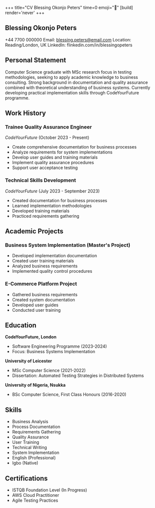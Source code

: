 +++
title="CV Blessing Okonjo Peters"
time=0
emoji="📝"
[build]
render='never'
+++

## Blessing Okonjo Peters

+44 7700 000000
Email: blessing.peters@email.com
Location: Reading/London, UK
LinkedIn: flinkedin.com/in/blessingopeters

## Personal Statement

Computer Science graduate with MSc research focus in testing methodologies, seeking to apply academic knowledge to business consulting. Strong background in documentation and quality assurance combined with theoretical understanding of business systems. Currently developing practical implementation skills through CodeYourFuture programme.

## Work History

### Trainee Quality Assurance Engineer

_CodeYourFuture_ (October 2023 - Present)

- Create comprehensive documentation for business processes
- Analyze requirements for system implementations
- Develop user guides and training materials
- Implement quality assurance procedures
- Support user acceptance testing

### Technical Skills Development

_CodeYourFuture_ (July 2023 - September 2023)

- Created documentation for business processes
- Learned implementation methodologies
- Developed training materials
- Practiced requirements gathering

## Academic Projects

### Business System Implementation (Master's Project)

- Developed implementation documentation
- Created user training materials
- Analyzed business requirements
- Implemented quality control procedures

### E-Commerce Platform Project

- Gathered business requirements
- Created system documentation
- Developed user guides
- Conducted user training

## Education

**CodeYourFuture, London**

- Software Engineering Programme (2023-2024)
- Focus: Business Systems Implementation

**University of Leicester**

- MSc Computer Science (2021-2022)
- Dissertation: Automated Testing Strategies in Distributed Systems

**University of Nigeria, Nsukka**

- BSc Computer Science, First Class Honours (2016-2020)

## Skills

- Business Analysis
- Process Documentation
- Requirements Gathering
- Quality Assurance
- User Training
- Technical Writing
- System Implementation
- English (Professional)
- Igbo (Native)

## Certifications

- ISTQB Foundation Level (In Progress)
- AWS Cloud Practitioner
- Agile Testing Practices
